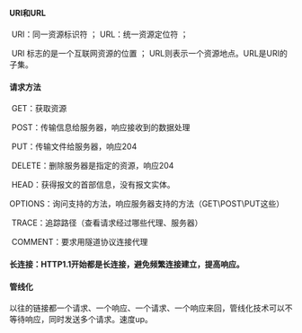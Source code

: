 #### URI和URL

​	URI：同一资源标识符 ； URL：统一资源定位符 ；

​	URI 标志的是一个互联网资源的位置 ； URL则表示一个资源地点。URL是URI的子集。

#### 请求方法

​	GET：获取资源

​	POST：传输信息给服务器，响应接收到的数据处理

​	PUT：传输文件给服务器，响应204

​	DELETE：删除服务器是指定的资源，响应204

​	HEAD：获得报文的首部信息，没有报文实体。

​	OPTIONS：询问支持的方法，响应服务器支持的方法（GET\POST\PUT这些）

​	TRACE：追踪路径（查看请求经过哪些代理、服务器）

​	COMMENT：要求用隧道协议连接代理

#### 长连接：HTTP1.1开始都是长连接，避免频繁连接建立，提高响应。

#### 管线化

​	以往的链接都一个请求、一个响应、一个请求、一个响应来回，管线化技术可以不等待响应，同时发送多个请求。速度up。





















​			

